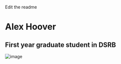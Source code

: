 
Edit the readme
# Alex Hoover
## First year graduate student in DSRB
![image](C:\Users\alexh\pictures\sophieandsky.jpg)
